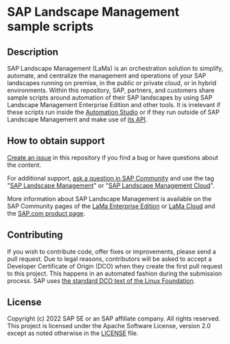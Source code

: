 # SAP Landscape Management sample scripts
<!--- Register repository https://api.reuse.software/register, then add REUSE badge:
[![REUSE status](https://api.reuse.software/badge/github.com/SAP-samples/REPO-NAME)](https://api.reuse.software/info/github.com/SAP-samples/REPO-NAME)
-->

## Description
SAP Landscape Management (LaMa) is an orchestration solution to simplify, automate, and centralize the management and operations of your SAP landscapes running on premise, in the public or private cloud, or in hybrid environments. Within this repository, SAP, partners, and customers share sample scripts around automation of their SAP landscapes by using SAP Landscape Management Enterprise Edition and other tools. It is irrelevant if these scripts run inside the [Automation Studio](https://help.sap.com/docs/SAP_LANDSCAPE_MANAGEMENT_ENTERPRISE/e7dead4286c545808b3bd24feee7448c/110cb37a716946bcbd65eed9740bc9db.html?locale=en-US) or if they run outside of SAP Landscape Management and make use of [its API](https://api.sap.com/package/SAPLandscapeManagement/overview).


## How to obtain support
[Create an issue](./issues) in this repository if you find a bug or have questions about the content.
 
For additional support, [ask a question in SAP Community](https://answers.sap.com/questions/ask.html) and use the tag "[SAP Landscape Management](https://answers.sap.com/tags/73554900100700001039)" or "[SAP Landscape Management Cloud](https://answers.sap.com/tags/73554900100700002701)".

More information about SAP Landscape Management is available on the SAP Community pages of the [LaMa Enterprise Edition](https://community.sap.com/topics/landscape-management) or [LaMa Cloud](https://community.sap.com/topics/landscape-management-cloud) and the [SAP.com product page](https://www.sap.com/products/business-technology-platform/landscape-management.html). 

## Contributing
If you wish to contribute code, offer fixes or improvements, please send a pull request. Due to legal reasons, contributors will be asked to accept a Developer Certificate of Origin (DCO) when they create the first pull request to this project. This happens in an automated fashion during the submission process. SAP uses [the standard DCO text of the Linux Foundation](https://developercertificate.org/).

## License
Copyright (c) 2022 SAP SE or an SAP affiliate company. All rights reserved. This project is licensed under the Apache Software License, version 2.0 except as noted otherwise in the [LICENSE](LICENSE) file.
